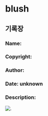 # blush
## 기록장
### Name:  
###	Copyright: 
###	Author: 
###	Date: unknown
###	Description: 
![.](http://vignette1.wikia.nocookie.net/adventuretimewithfinnandjake/images/9/9e/Perry-the-platypus.gif/revision/latest?cb=20120615004040)
